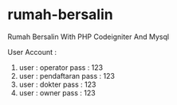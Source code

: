 # rumah-bersalin
Rumah Bersalin With PHP Codeigniter And Mysql

User Account :
1. user : operator pass : 123
2. user : pendaftaran pass : 123
3. user : dokter pass : 123
4. user : owner pass : 123
